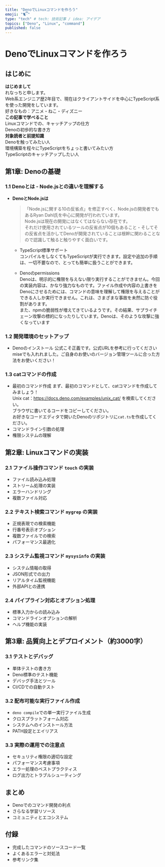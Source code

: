 ```yaml
---
title: "DenoでLinuxコマンドを作ろう"
emoji: "🐈ྀི"
type: "tech" # tech: 技術記事 / idea: アイデア
topics: ["Deno", "Linux", "command"]
published: false
---
```


# DenoでLinuxコマンドを作ろう

## はじめに
**はじめまして**<br>
  れなっちと申します。<br>
  Web系エンジニア歴2年目で、現在はクライアントサイドを中心にTypeScript系を使った開発をしています。<br>
  好きなもの：アニメ・ねこ・ディズニー<br>
**この記事で学べること**<br>
  Linuxコマンドでの、キャッチアップの仕方<br>
  Denoの初歩的な書き方<br>
**対象読者と前提知識**<br>
  Denoを触ってみたい人<br>
  環境構築を程々にTypeScriptをちょっと書いてみたい方<br>
  TypeScriptのキャッチアップしたい人<br>

## 第1章: Denoの基礎

### 1.1 Denoとは - Node.jsとの違いを理解する
- **DenoとNode.jsは**<br>
    > 「Node.jsに関する10の反省点」を修正すべく、Node.jsの開発者でもあるRyan Dahl氏を中心に開発が行われています。<br>
    Node.jsは現在の開発にはなくてはならない存在です。<br>
    それだけ使用されているツールの反省点が10個もあること・そしてその反省点を活かしてDenoが開発されていることは根幹に関わることなので認識して触ると触りやすく面白いです。<br>
  - TypeScript標準サポート<br>
    コンパイルをしなくてもTypeScriptが実行できます。設定や追加の手順は、一切不要なので、とっても簡単に扱うことができます。<br>
    
  - Denoのpermissions<br>
    Denoは、明示的に権限を与えない限り実行することができません。今回の実装内容は、かなり強力なものです。ファイル作成や内容の上書きをDenoにさせるためには、コマンドの意味を理解して権限を与えることができる人しか実行できません。これは、さまざまな事故を未然に防ぐ役割があります。<br>
    また、npmの脆弱性が増えてきているようです。その結果、サプライチェーン攻撃の標的になったりしています。Denoは、そのような攻撃に強くなっています<br>

### 1.2 開発環境のセットアップ
- Denoのインストール
 公式こそ正義です。公式URLを参考に行ってください
 miseでも入れれました。ご自身のお使いのバージョン管理ツールに合った方法をお使いください！

### 1.3 catコマンドの作成
- 最初のコマンド作成
  まず、最初のコマンドとして、catコマンドを作成してみましょう！<br>
  Unix cat：https://docs.deno.com/examples/unix_cat/ を検索してください。<br>
  ブラウザに書いてるコードをコピーしてください。<br>
  お好きなコードエディタで開いたDenoのリポジトリに`cat.ts`を作成してください。
- コマンドライン引数の処理
　
- 権限システムの理解
　

## 第2章: Linuxコマンドの実装

### 2.1 ファイル操作コマンド `touch` の実装
- ファイル読み込み処理
- ストリーム処理の実装
- エラーハンドリング
- 複数ファイル対応

### 2.2 テキスト検索コマンド `mygrep` の実装
- 正規表現での検索機能
- 行番号表示オプション
- 複数ファイルでの検索
- パフォーマンス最適化

### 2.3 システム監視コマンド `mysysinfo` の実装
- システム情報の取得
- JSON形式での出力
- リアルタイム監視機能
- 外部APIとの連携

### 2.4 パイプライン対応とオプション処理
- 標準入力からの読み込み
- コマンドラインオプションの解析
- ヘルプ機能の実装

## 第3章: 品質向上とデプロイメント（約3000字）

### 3.1 テストとデバッグ
- 単体テストの書き方
- Deno標準のテスト機能
- デバッグ手法とツール
- CI/CDでの自動テスト

### 3.2 配布可能な実行ファイル作成
- `deno compile`での単一実行ファイル生成
- クロスプラットフォーム対応
- システムへのインストール方法
- PATH設定とエイリアス

### 3.3 実際の運用での注意点
- セキュリティ権限の適切な設定
- パフォーマンス考慮事項
- エラー処理のベストプラクティス
- ログ出力とトラブルシューティング

## まとめ
- Denoでのコマンド開発の利点
- さらなる学習リソース
- コミュニティとエコシステム

## 付録
- 完成したコマンドのソースコード一覧
- よくあるエラーと対処法
- 参考リンク集
